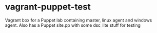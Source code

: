 ﻿# vagrant-puppet-test
Vagrant box for a Puppet lab containing master, linux agent and windows agent. Also has a Puppet site.pp with some dsc_lite stuff for testing
